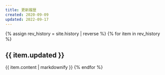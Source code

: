 ```yaml
---
title: 更新履歴
created: 2020-09-09
updated: 2022-09-17
---
```

{% assign rev_history = site.history | reverse %}
{% for item in rev_history %}
## <a name="{{ item.updated }}">{{ item.updated }}</a>
{{ item.content | markdownify }}
{% endfor %}
